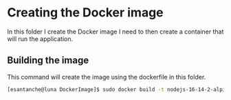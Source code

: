 # Creating the Docker image

In this folder I create the Docker image I need to then create a container
that will run the application.

## Building the image

This command will create the image using the dockerfile in this folder.

```bash
[esantanche@luna DockerImage]$ sudo docker build -t nodejs-16-14-2-alpine-3-15-2 .
```
